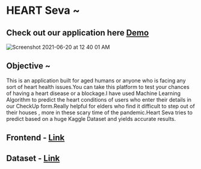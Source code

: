 # HEART Seva ~


## Check out our application here <a href="https://predictor-frontend.herokuapp.com/">Demo</a>

![Screenshot 2021-06-20 at 12 40 01 AM](https://user-images.githubusercontent.com/53037053/122653240-0290a980-d161-11eb-9c78-af4b72ad23cc.png)


## Objective ~ 

This is an application built for aged humans or anyone who is facing any sort of heart health issues.You can take 
this platform to test your chances of having a heart disease or a blockage.I have used Machine Learning Algorithm to predict the heart 
conditions of users who enter their details in our CheckUp form.Really helpful for elders who find it difficult to step out of their houses , more in these scary time of the pandemic.Heart Seva tries to predict based on a huge Kaggle Dataset and yields accurate results.


## Frontend - <a href="https://github.com/Sristi27/Disease-Predictor-Frontend">Link</a>

## Dataset - <a href="https://www.kaggle.com/ronitf/heart-disease-uci">Link</a>



